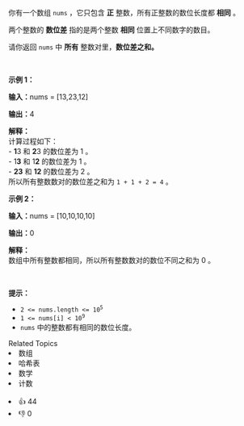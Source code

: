<p>你有一个数组&nbsp;<code>nums</code>&nbsp;，它只包含 <strong>正</strong>&nbsp;整数，所有正整数的数位长度都 <strong>相同</strong>&nbsp;。</p>

<p>两个整数的 <strong>数位差</strong>&nbsp;指的是两个整数 <b>相同</b>&nbsp;位置上不同数字的数目。</p>

<p>请你返回 <code>nums</code>&nbsp;中 <strong>所有</strong>&nbsp;整数对里，<strong>数位差之和。</strong></p>

<p>&nbsp;</p>

<p><strong class="example">示例 1：</strong></p>

<div class="example-block"> 
 <p><span class="example-io"><b>输入：</b>nums = [13,23,12]</span></p> 
</div>

<p><b>输出：</b>4</p>

<p><strong>解释：</strong><br /> 计算过程如下：<br /> -&nbsp;<strong>1</strong>3 和&nbsp;<strong>2</strong>3 的数位差为&nbsp;1 。<br /> - 1<strong>3</strong> 和 1<strong>2</strong>&nbsp;的数位差为&nbsp;1 。<br /> -&nbsp;<strong>23</strong> 和&nbsp;<strong>12</strong>&nbsp;的数位差为&nbsp;2 。<br /> 所以所有整数数对的数位差之和为&nbsp;<code>1 + 1 + 2 = 4</code>&nbsp;。</p>

<p><strong class="example">示例 2：</strong></p>

<div class="example-block"> 
 <p><span class="example-io"><b>输入：</b>nums = [10,10,10,10]</span></p> 
</div>

<p><span class="example-io"><b>输出：</b>0</span></p>

<p><strong>解释：</strong><br /> 数组中所有整数都相同，所以所有整数数对的数位不同之和为 0 。</p>

<p>&nbsp;</p>

<p><strong>提示：</strong></p>

<ul> 
 <li><code>2 &lt;= nums.length &lt;= 10<sup>5</sup></code></li> 
 <li><code>1 &lt;= nums[i] &lt; 10<sup>9</sup></code></li> 
 <li><code>nums</code>&nbsp;中的整数都有相同的数位长度。</li> 
</ul>

<div><div>Related Topics</div><div><li>数组</li><li>哈希表</li><li>数学</li><li>计数</li></div></div><br><div><li>👍 44</li><li>👎 0</li></div>